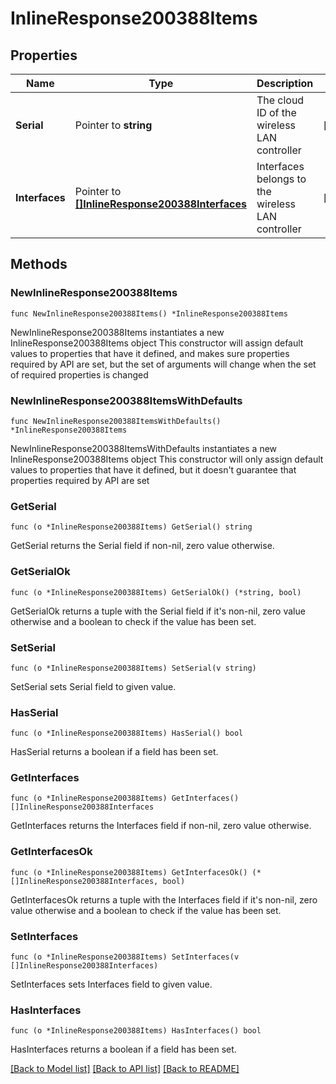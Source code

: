 # InlineResponse200388Items

## Properties

Name | Type | Description | Notes
------------ | ------------- | ------------- | -------------
**Serial** | Pointer to **string** | The cloud ID of the wireless LAN controller | [optional] 
**Interfaces** | Pointer to [**[]InlineResponse200388Interfaces**](InlineResponse200388Interfaces.md) | Interfaces belongs to the wireless LAN controller | [optional] 

## Methods

### NewInlineResponse200388Items

`func NewInlineResponse200388Items() *InlineResponse200388Items`

NewInlineResponse200388Items instantiates a new InlineResponse200388Items object
This constructor will assign default values to properties that have it defined,
and makes sure properties required by API are set, but the set of arguments
will change when the set of required properties is changed

### NewInlineResponse200388ItemsWithDefaults

`func NewInlineResponse200388ItemsWithDefaults() *InlineResponse200388Items`

NewInlineResponse200388ItemsWithDefaults instantiates a new InlineResponse200388Items object
This constructor will only assign default values to properties that have it defined,
but it doesn't guarantee that properties required by API are set

### GetSerial

`func (o *InlineResponse200388Items) GetSerial() string`

GetSerial returns the Serial field if non-nil, zero value otherwise.

### GetSerialOk

`func (o *InlineResponse200388Items) GetSerialOk() (*string, bool)`

GetSerialOk returns a tuple with the Serial field if it's non-nil, zero value otherwise
and a boolean to check if the value has been set.

### SetSerial

`func (o *InlineResponse200388Items) SetSerial(v string)`

SetSerial sets Serial field to given value.

### HasSerial

`func (o *InlineResponse200388Items) HasSerial() bool`

HasSerial returns a boolean if a field has been set.

### GetInterfaces

`func (o *InlineResponse200388Items) GetInterfaces() []InlineResponse200388Interfaces`

GetInterfaces returns the Interfaces field if non-nil, zero value otherwise.

### GetInterfacesOk

`func (o *InlineResponse200388Items) GetInterfacesOk() (*[]InlineResponse200388Interfaces, bool)`

GetInterfacesOk returns a tuple with the Interfaces field if it's non-nil, zero value otherwise
and a boolean to check if the value has been set.

### SetInterfaces

`func (o *InlineResponse200388Items) SetInterfaces(v []InlineResponse200388Interfaces)`

SetInterfaces sets Interfaces field to given value.

### HasInterfaces

`func (o *InlineResponse200388Items) HasInterfaces() bool`

HasInterfaces returns a boolean if a field has been set.


[[Back to Model list]](../README.md#documentation-for-models) [[Back to API list]](../README.md#documentation-for-api-endpoints) [[Back to README]](../README.md)


